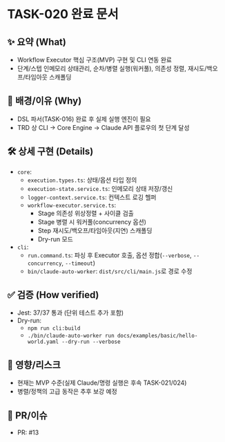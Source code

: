 # TASK-020 완료 문서

## ✨ 요약 (What)
- Workflow Executor 핵심 구조(MVP) 구현 및 CLI 연동 완료
- 단계/스텝 인메모리 상태관리, 순차/병렬 실행(워커풀), 의존성 정렬, 재시도/백오프/타임아웃 스캐폴딩

## 🧭 배경/이유 (Why)
- DSL 파서(TASK-016) 완료 후 실제 실행 엔진이 필요
- TRD 상 CLI → Core Engine → Claude API 플로우의 첫 단계 달성

## 🛠️ 상세 구현 (Details)
- `core`:
  - `execution.types.ts`: 상태/옵션 타입 정의
  - `execution-state.service.ts`: 인메모리 상태 저장/갱신
  - `logger-context.service.ts`: 컨텍스트 로깅 헬퍼
  - `workflow-executor.service.ts`:
    - Stage 의존성 위상정렬 + 사이클 검출
    - Stage 병렬 시 워커풀(concurrency 옵션)
    - Step 재시도/백오프/타임아웃(지연) 스캐폴딩
    - Dry-run 모드
- `cli`:
  - `run.command.ts`: 파싱 후 Executor 호출, 옵션 정합(`--verbose`, `--concurrency`, `--timeout`)
  - `bin/claude-auto-worker`: `dist/src/cli/main.js`로 경로 수정

## ✅ 검증 (How verified)
- Jest: 37/37 통과 (단위 테스트 추가 포함)
- Dry-run:
  - `npm run cli:build`
  - `./bin/claude-auto-worker run docs/examples/basic/hello-world.yaml --dry-run --verbose`

## 🎯 영향/리스크
- 현재는 MVP 수준(실제 Claude/명령 실행은 후속 TASK-021/024)
- 병렬/정책의 고급 동작은 추후 보강 예정

## 🔗 PR/이슈
- PR: #13


